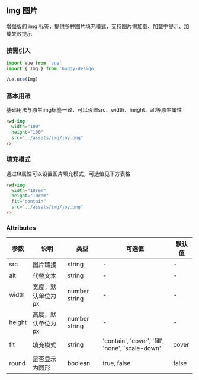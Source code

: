 ## Img 图片

增强版的 img 标签，提供多种图片填充模式，支持图片懒加载、加载中提示、加载失败提示

### 按需引入

```javascript
import Vue from 'vue'
import { Img } from 'buddy-design'

Vue.use(Img)
```

### 基本用法

基础用法与原生img标签一致，可以设置src、width、height、alt等原生属性

```html
<wd-img
  width="100"
  height="100"
  src="../assets/img/joy.png"
/>
```

### 填充模式

通过fit属性可以设置图片填充模式，可选值见下方表格

```html
<wd-img
  width="10rem"
  height="10rem"
  fit="contain"
  src="../assets/img/joy.png"
/>
```

### Attributes

| 参数      | 说明                                 | 类型      | 可选值       | 默认值   |
|---------- |------------------------------------ |---------- |------------- |-------- |
| src | 图片链接 | string | - | - |
| alt	    | 代替文本                  |	string    |	- |	- |
| width	    | 宽度，默认单位为px                  |	number string    |	- |	- |
| height	    | 高度，默认单位为px                  |	number string    |	- |	- |
| fit   |	填充模式                        |	string     | 'contain', 'cover', 'fill', 'none', 'scale-down'|	cover  |
| round	    | 是否显示为圆形                  |	boolean    |	true, false         |	false |


